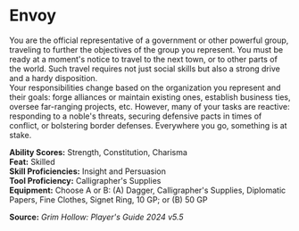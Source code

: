 # Envoy

You are the official representative of a government or other powerful group, traveling to further the objectives of the group you represent. You must be ready at a moment's notice to travel to the next town, or to other parts of the world. Such travel requires not just social skills but also a strong drive and a hardy disposition.  
Your responsibilities change based on the organization you represent and their goals: forge alliances or maintain existing ones, establish business ties, oversee far-ranging projects, etc. However, many of your tasks are reactive: responding to a noble's threats, securing defensive pacts in times of conflict, or bolstering border defenses. Everywhere you go, something is at stake.

**Ability Scores:** Strength, Constitution, Charisma  
**Feat:** Skilled  
**Skill Proficiencies:** Insight and Persuasion  
**Tool Proficiency:** Calligrapher's Supplies  
**Equipment:** Choose A or B: (A) Dagger, Calligrapher's Supplies, Diplomatic Papers, Fine Clothes, Signet Ring, 10 GP; or (B) 50 GP



**Source:** *Grim Hollow: Player's Guide 2024 v5.5*